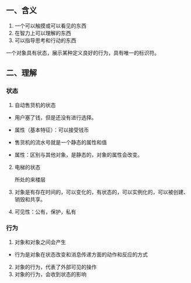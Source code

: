 ## 一、含义

1. 一个可以触摸或可以看见的东西
2. 在智力上可以理解的东西
3. 可以指导思考和行动的东西

一个对象具有状态，展示某种定义良好的行为，具有唯一的标识符。



## 二、理解

### 状态

1. 自动售货机的状态

- 用户塞了钱，但是还没有进行选择。

- 属性（基本特征）：可以接受钱币

- 售货机的流水号就是一个静态的属性和值

- 属性：区别与其他对象，是静态的，对象的属性会改变。

2. 电梯的状态

   所处的来楼层

3. 对象是有存在时间的，可以变化的，有状态的，可以实例化的，可以被创建、销毁和共享。

4. 可见性：公有，保护，私有

### 行为

1. 对象和对象之间会产生

- 行为是对象在状态改变和消息传递方面的动作和反应的方式

2. 对象的行为，代表了外部可见的操作
3. 对象的行为，会收到状态的影响